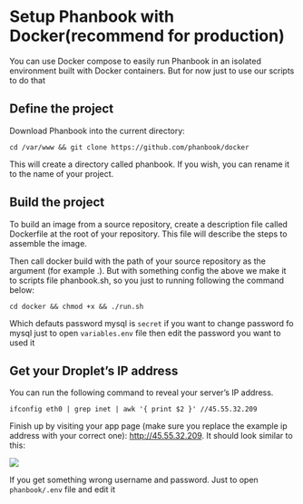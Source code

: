 # Setup Phanbook with Docker(recommend for production)

You can use Docker compose to easily run Phanbook in an isolated environment built with Docker containers. But for now just to use our scripts to do that

## Define the project

Download Phanbook into the current directory:

```
cd /var/www && git clone https://github.com/phanbook/docker
```
This will create a directory called phanbook. If you wish, you can rename it to the name of your project.

## Build the project

To build an image from a source repository, create a description file called Dockerfile at the root of your repository. This file will describe the steps to assemble the image.

Then call docker build with the path of your source repository as the argument (for example .). But with something config the above we make it to scripts file phanbook.sh, so you just to running following the command below:

```
cd docker && chmod +x && ./run.sh
```

Which defauts password mysql is ```secret``` if you want to change password fo mysql just to open ```variables.env``` file then edit the password you want to used it

## Get your Droplet’s IP address

You can run the following command to reveal your server’s IP address.

```
ifconfig eth0 | grep inet | awk '{ print $2 }' //45.55.32.209
```

Finish up by visiting your app page (make sure you replace the example ip address with your correct one): http://45.55.32.209. It should look similar to this:

![](/img/docker-demo.png)


If you get something wrong username and password. Just to open ```phanbook/.env``` file and edit it
